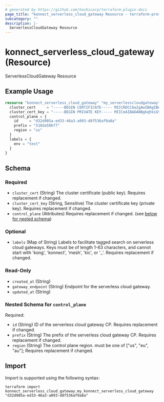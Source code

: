 ```yaml
---
# generated by https://github.com/hashicorp/terraform-plugin-docs
page_title: "konnect_serverless_cloud_gateway Resource - terraform-provider-konnect"
subcategory: ""
description: |-
  ServerlessCloudGateway Resource
---
```


# konnect_serverless_cloud_gateway (Resource)

ServerlessCloudGateway Resource

## Example Usage

```terraform
resource "konnect_serverless_cloud_gateway" "my_serverlesscloudgateway" {
  cluster_cert     = "-----BEGIN CERTIFICATE----- MIICRDCCAa2gAwIBAgIBADANBgkqhkiG9w0BAQ0FADA/MQswCQYDVQQGEwJ1czEL MAkGA1UECAwCVFgxDTALBgNVBAoMBFRlc3QxFDASBgNVBAMMC2V4YW1wbGUuY29t MB4XDTI0MDQyNjA5NTA1OVoXDTI1MDQyNjA5NTA1OVowPzELMAkGA1UEBhMCdXMx CzAJBgNVBAgMAlRYMQ0wCwYDVQQKDARUZXN0MRQwEgYDVQQDDAtleGFtcGxlLmNv bTCBnzANBgkqhkiG9w0BAQEFAAOBjQAwgYkCgYEA8FaJZmPsthBT1XkTyqUJiuQV 4p4KaLpNMioNQtIdeGKFXelmZlVfW0bfLGBgFmkwo19KIzFtOlITUjb0Qqlub2Dn TIPoDs7rXA8aw6umJu73Z6647U3+alxNCpwTuYOY2CJQ+HWEIuOuwAdtQkndEp9r 7ZWA2xLatQKBYEvEmykCAwEAAaNQME4wHQYDVR0OBBYEFGUznNeZK74vlA4bqKHb 706tyMwcMB8GA1UdIwQYMBaAFGUznNeZK74vlA4bqKHb706tyMwcMAwGA1UdEwQF MAMBAf8wDQYJKoZIhvcNAQENBQADgYEARmnu/2vUcmJYLlg86MN0prXGC3CGXsem fDtPF4SBPxfchdG7HJKywTloIiCBKGEQALkCHiJcQJNcSHmzH3/Qk+SrOJNH01gt HsKA4SNFJZR5fCRpT6USCukyE2Wlr+PWPscrFCWbLXhK4Ql/t0oog1255B10HqKk 1qDkNrzCd/o= -----END CERTIFICATE-----\n"
  cluster_cert_key = "-----BEGIN PRIVATE KEY----- MIICeAIBADANBgkqhkiG9w0BAQEFAASCAmIwggJeAgEAAoGBAPBWiWZj7LYQU9V5 E8qlCYrkFeKeCmi6TTIqDULSHXhihV3pZmZVX1tG3yxgYBZpMKNfSiMxbTpSE1I2 9EKpbm9g50yD6A7O61wPGsOrpibu92euuO1N/mpcTQqcE7mDmNgiUPh1hCLjrsAH bUJJ3RKfa+2VgNsS2rUCgWBLxJspAgMBAAECgYEAvA7qqozL/1ZdUu/P1cQ36E86 9L03ZeVJXFRdVgj2eGqW8vob3z00RUb6gE3VQhQDNALvDwSw9G6eoblQfgz31Hju sb+j6bGOm2BqzYrx6rpcgme7k9ScV0tEbtiBNX0E/ToHvNywHtdOBvDocN2wh42Z 6bS9um51H+SXR036mgUCQQD4T7WrJHL97Hj8TtHnTw895xWKaGn94H7ZQa2lo1nk 7CQ4Oi8rFX5tDdyV7UU6fekBWuhpmIhSGJhyHD7UThBjAkEA98ef9ey2Qx+j+R8S tgpgJAF3LVNJJicEHCS/Vltgc84X/vidVAMa2+TYPxPrrUjxBr0STCeB5wZhvvsB D8cOAwJBAJ5JqaQPUx1dDe7Ai/vooO20Dj4xu0c0QYha3sfU7qwIgDo7lO/g/ruj 93a3TscvlkXf3oHZ0ySKOzual86ciMMCQQDGOLgaWHVy+4QFTzt70I8bHuUFqKRT VlEuZqN/ZXijDFQcES5jwFwjYE8zHy+ioEDaIDXcIJsGhA98Zndx9M+bAkA4IFdx 4YIDhuk1MJAYPqVQs5szEF/0BGymLNVYlIox48bZg+TH3uXwTVRVySxvpRa8dd3O 0gHs3EIV6GFUl7ev -----END PRIVATE KEY-----\n"
  control_plane = {
    id     = "d32d905a-ed33-46a3-a093-d8f536af9a8a"
    prefix = "518da50bf7"
    region = "us"
  }
  labels = {
    env = "test"
  }
}
```

<!-- schema generated by tfplugindocs -->
## Schema

### Required

- `cluster_cert` (String) The cluster certificate (public key). Requires replacement if changed.
- `cluster_cert_key` (String, Sensitive) The cluster certificate key (private key). Requires replacement if changed.
- `control_plane` (Attributes) Requires replacement if changed. (see [below for nested schema](#nestedatt--control_plane))

### Optional

- `labels` (Map of String) Labels to facilitate tagged search on serverless cloud gateways. Keys must be of length 1-63 characters, and cannot start with 'kong', 'konnect', 'mesh', 'kic', or '_'. Requires replacement if changed.

### Read-Only

- `created_at` (String)
- `gateway_endpoint` (String) Endpoint for the serverless cloud gateway.
- `updated_at` (String)

<a id="nestedatt--control_plane"></a>
### Nested Schema for `control_plane`

Required:

- `id` (String) ID of the serverless cloud gateway CP. Requires replacement if changed.
- `prefix` (String) The prefix of the serverless cloud gateway CP. Requires replacement if changed.
- `region` (String) The control plane region. must be one of ["us", "eu", "au"]; Requires replacement if changed.

## Import

Import is supported using the following syntax:

```shell
terraform import konnect_serverless_cloud_gateway.my_konnect_serverless_cloud_gateway "d32d905a-ed33-46a3-a093-d8f536af9a8a"
```
